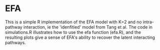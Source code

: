 # EFA

This is a simple R implementation of the EFA model with K=2 and no intra-pathway interaction, ie the 'idenfitied' model from Tang et al. The code in simulations.R illustrates how to use the efa function (efa.R), and the resulting plots give a sense of EFA's ability to recover the  latent interacting pathways.
